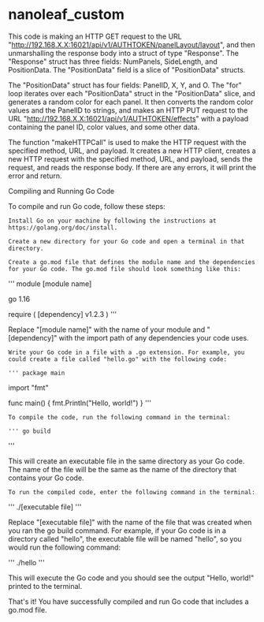 # nanoleaf_custom

This code is making an HTTP GET request to the URL "http://192.168.X.X:16021/api/v1/AUTHTOKEN/panelLayout/layout", and then unmarshalling the response body into a struct of type "Response". The "Response" struct has three fields: NumPanels, SideLength, and PositionData. The "PositionData" field is a slice of "PositionData" structs.

The "PositionData" struct has four fields: PanelID, X, Y, and O. The "for" loop iterates over each "PositionData" struct in the "PositionData" slice, and generates a random color for each panel. It then converts the random color values and the PanelID to strings, and makes an HTTP PUT request to the URL "http://192.168.X.X:16021/api/v1/AUTHTOKEN/effects" with a payload containing the panel ID, color values, and some other data.

The function "makeHTTPCall" is used to make the HTTP request with the specified method, URL, and payload. It creates a new HTTP client, creates a new HTTP request with the specified method, URL, and payload, sends the request, and reads the response body. If there are any errors, it will print the error and return.






Compiling and Running Go Code

To compile and run Go code, follow these steps:

    Install Go on your machine by following the instructions at https://golang.org/doc/install.

    Create a new directory for your Go code and open a terminal in that directory.

    Create a go.mod file that defines the module name and the dependencies for your Go code. The go.mod file should look something like this:

''' module [module name]

go 1.16

require (
    [dependency] v1.2.3
)
'''

Replace "[module name]" with the name of your module and "[dependency]" with the import path of any dependencies your code uses.

    Write your Go code in a file with a .go extension. For example, you could create a file called "hello.go" with the following code:

    ''' package main

import "fmt"

func main() {
    fmt.Println("Hello, world!")
}
'''

    To compile the code, run the following command in the terminal:

    ''' go build
'''

This will create an executable file in the same directory as your Go code. The name of the file will be the same as the name of the directory that contains your Go code.

    To run the compiled code, enter the following command in the terminal:

''' ./[executable file]
 '''

 Replace "[executable file]" with the name of the file that was created when you ran the go build command. For example, if your Go code is in a directory called "hello", the executable file will be named "hello", so you would run the following command:

 ''' ./hello
'''

This will execute the Go code and you should see the output "Hello, world!" printed to the terminal.

That's it! You have successfully compiled and run Go code that includes a go.mod file.